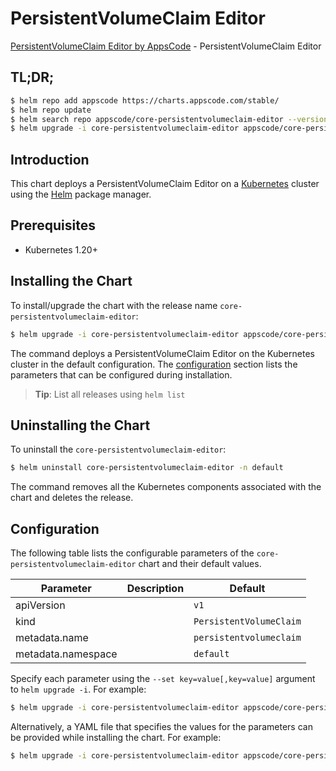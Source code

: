 # PersistentVolumeClaim Editor

[PersistentVolumeClaim Editor by AppsCode](https://appscode.com) - PersistentVolumeClaim Editor

## TL;DR;

```bash
$ helm repo add appscode https://charts.appscode.com/stable/
$ helm repo update
$ helm search repo appscode/core-persistentvolumeclaim-editor --version=v0.27.0
$ helm upgrade -i core-persistentvolumeclaim-editor appscode/core-persistentvolumeclaim-editor -n default --create-namespace --version=v0.27.0
```

## Introduction

This chart deploys a PersistentVolumeClaim Editor on a [Kubernetes](http://kubernetes.io) cluster using the [Helm](https://helm.sh) package manager.

## Prerequisites

- Kubernetes 1.20+

## Installing the Chart

To install/upgrade the chart with the release name `core-persistentvolumeclaim-editor`:

```bash
$ helm upgrade -i core-persistentvolumeclaim-editor appscode/core-persistentvolumeclaim-editor -n default --create-namespace --version=v0.27.0
```

The command deploys a PersistentVolumeClaim Editor on the Kubernetes cluster in the default configuration. The [configuration](#configuration) section lists the parameters that can be configured during installation.

> **Tip**: List all releases using `helm list`

## Uninstalling the Chart

To uninstall the `core-persistentvolumeclaim-editor`:

```bash
$ helm uninstall core-persistentvolumeclaim-editor -n default
```

The command removes all the Kubernetes components associated with the chart and deletes the release.

## Configuration

The following table lists the configurable parameters of the `core-persistentvolumeclaim-editor` chart and their default values.

|     Parameter      | Description |              Default               |
|--------------------|-------------|------------------------------------|
| apiVersion         |             | <code>v1</code>                    |
| kind               |             | <code>PersistentVolumeClaim</code> |
| metadata.name      |             | <code>persistentvolumeclaim</code> |
| metadata.namespace |             | <code>default</code>               |


Specify each parameter using the `--set key=value[,key=value]` argument to `helm upgrade -i`. For example:

```bash
$ helm upgrade -i core-persistentvolumeclaim-editor appscode/core-persistentvolumeclaim-editor -n default --create-namespace --version=v0.27.0 --set apiVersion=v1
```

Alternatively, a YAML file that specifies the values for the parameters can be provided while
installing the chart. For example:

```bash
$ helm upgrade -i core-persistentvolumeclaim-editor appscode/core-persistentvolumeclaim-editor -n default --create-namespace --version=v0.27.0 --values values.yaml
```

